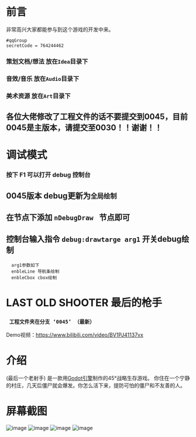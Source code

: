 
# 前言
非常高兴大家都能参与到这个游戏的开发中来。
 ``` Gdscript 
 #qqGroup
 secretCode = 764244462  
 
 ```
### 策划文档/想法 放在`Idea`目录下
### 音效/音乐 放在`Audio`目录下
### 美术资源 放在`Art`目录下
## 各位大佬修改了工程文件的话不要提交到0045，目前0045是主版本，请提交至0030！！谢谢！！

# 调试模式

### 按下 F1 可以打开 debug 控制台
## 0045版本 debug更新为`全局绘制` 
## 在节点下添加 `nDebugDraw ` 节点即可 
## 控制台输入指令 `debug:drawtarge arg1` 开关debug绘制 
``` gdscript 
  arg1参数如下
  enbleLine 导航条绘制
  enbleCbox cbox绘制

```


# LAST OLD SHOOTER 最后的枪手
  ### ` 工程文件夹在分支 ‘0045’ （最新）`
  Demo视频：https://www.bilibili.com/video/BV1PJ41137vx

# 介绍
(最后一个老射手) 是一款用[Godot引擎](https://godotengine.org)制作的45°战略生存游戏。
你住在一个宁静的村庄，几天后僵尸就会爆发。你怎么活下来，提防可怕的僵尸和不友善的人。

# 屏幕截图
![image](https://github.com/chunchuna/LastOldShooter/blob/master/Demo/c.png)
![image](https://github.com/chunchuna/LastOldShooter/blob/master/Demo/b.png)
![image](https://github.com/chunchuna/LastOldShooter/blob/master/Demo/a.gif)
![image](https://github.com/chunchuna/LastOldShooter/blob/master/Demo/screenshoot1.png)



